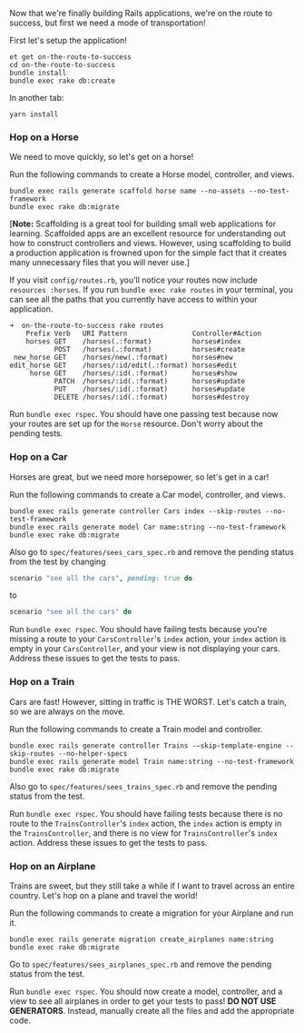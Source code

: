 Now that we're finally building Rails applications, we're on the route to success, but first we need a mode of transportation!

First let's setup the application!

```no-highlight
et get on-the-route-to-success
cd on-the-route-to-success
bundle install
bundle exec rake db:create
```

In another tab:
```no-highlight
yarn install
```

### Hop on a Horse
We need to move quickly, so let's get on a horse!

Run the following commands to create a Horse model, controller, and views.
```no-highlight
bundle exec rails generate scaffold horse name --no-assets --no-test-framework
bundle exec rake db:migrate
```
[**Note:** Scaffolding is a great tool for building small web applications for learning. Scaffolded apps are an excellent resource for understanding out how to construct controllers and views. However, using scaffolding to build a production application is frowned upon for the simple fact that it creates many unnecessary files that you will never use.]

If you visit `config/routes.rb`, you'll notice your routes now include `resources :horses`. If you run `bundle exec rake routes` in your terminal, you can see all the paths that you currently have access to within your application.

```no-highlight
➜  on-the-route-to-success rake routes
    Prefix Verb   URI Pattern                Controller#Action
    horses GET    /horses(.:format)          horses#index
           POST   /horses(.:format)          horses#create
 new_horse GET    /horses/new(.:format)      horses#new
edit_horse GET    /horses/:id/edit(.:format) horses#edit
     horse GET    /horses/:id(.:format)      horses#show
           PATCH  /horses/:id(.:format)      horses#update
           PUT    /horses/:id(.:format)      horses#update
           DELETE /horses/:id(.:format)      horses#destroy
```

Run `bundle exec rspec`. You should have one passing test because now your routes are set up for the `Horse` resource. Don't worry about the pending tests.

### Hop on a Car
Horses are great, but we need more horsepower, so let's get in a car!

Run the following commands to create a Car model, controller, and views.
```no-highlight
bundle exec rails generate controller Cars index --skip-routes --no-test-framework
bundle exec rails generate model Car name:string --no-test-framework
bundle exec rake db:migrate
```

Also go to `spec/features/sees_cars_spec.rb` and remove the pending status from the test by changing

```ruby
scenario "see all the cars", pending: true do
```
to

```ruby
scenario "see all the cars" do
```

Run `bundle exec rspec`. You should have failing tests because you're missing a route to your `CarsController`'s `index` action, your `index` action is empty in your `CarsController`, and your view is not displaying your cars. Address these issues to get the tests to pass.

### Hop on a Train

Cars are fast! However, sitting in traffic is THE WORST. Let's catch a train, so we are always on the move.

Run the following commands to create a Train model and controller.

```no-highlight
bundle exec rails generate controller Trains -—skip-template-engine --skip-routes --no-helper-specs
bundle exec rails generate model Train name:string --no-test-framework
bundle exec rake db:migrate
```

Also go to `spec/features/sees_trains_spec.rb` and remove the pending status from the test.

Run `bundle exec rspec`. You should have failing tests because there is no route to the `TrainsController`'s `index` action, the `index` action is empty in the `TrainsController`, and there is no view for `TrainsController`'s `index` action. Address these issues to get the tests to pass.

### Hop on an Airplane

Trains are sweet, but they still take a while if I want to travel across an entire country. Let's hop on a plane and travel the world!

Run the following commands to create a migration for your Airplane and run it.

```no-highlight
bundle exec rails generate migration create_airplanes name:string
bundle exec rake db:migrate
```
Go to `spec/features/sees_airplanes_spec.rb` and remove the pending status from the test.

Run `bundle exec rspec`. You should now create a model, controller, and a view to see all airplanes in order to get your tests to pass! **DO NOT USE GENERATORS**. Instead, manually create all the files and add the appropriate code.
